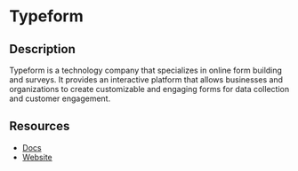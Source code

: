 # Typeform

## Description
Typeform is a technology company that specializes in online form building and surveys. It provides an interactive platform that allows businesses and organizations to create customizable and engaging forms for data collection and customer engagement.

## Resources
* [Docs](https://www.typeform.com/developers/)
* [Website](typeform.com)